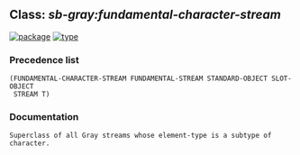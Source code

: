 ## Class: ***sb-gray:fundamental-character-stream***
[![package](https://img.shields.io/badge/Package-SB--GRAY-5f9ea0.svg?style=social&colorA=999999)](../) [![type](https://img.shields.io/badge/Type-Class-5f9ea0.svg?style=social&colorA=999999)](../#class) 
### Precedence list
```
(FUNDAMENTAL-CHARACTER-STREAM FUNDAMENTAL-STREAM STANDARD-OBJECT SLOT-OBJECT
 STREAM T)
```
### Documentation
```
Superclass of all Gray streams whose element-type is a subtype of character.
```
